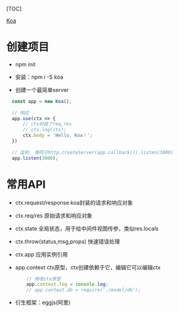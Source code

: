 [TOC]


[Koa](https://koajs.com/)

# 创建项目

- npm init

- 安装：npm i -S koa

- 创建一个最简单server
```js
  const app = new Koa();
  
  // 响应
  app.use(ctx => {
      // ctx封装了req,res
      // ctx.log(ctx);
      ctx.body = 'Hello, Koa！';
  })
  
  // 监听, 等同于http.createServer(app.callback()).listen(3000)
  app.listen(3000);
```

# 常用API

- ctx.request/response  koa封装的请求和响应对象

- ctx.req/res  原始请求和响应对象

- ctx.state 全局状态，用于给中间件视图传参，类似res.locals

- ctx.throw(status,msg,props) 快速错误处理

- ctx.app 应用实例引用

- app.context  ctx原型，ctx创建依赖于它，编辑它可以编辑ctx
    ```js
        // 修改ctx原型
        app.context.log = console.log;
        // app.context.db = require('./model/db');
    ```


- 衍生框架：eggjs(阿里)


